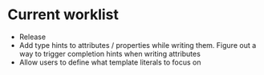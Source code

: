 # Current worklist

- Release
- Add type hints to attributes / properties while writing them. Figure out a way to trigger completion hints when writing attributes
- Allow users to define what template literals to focus on

